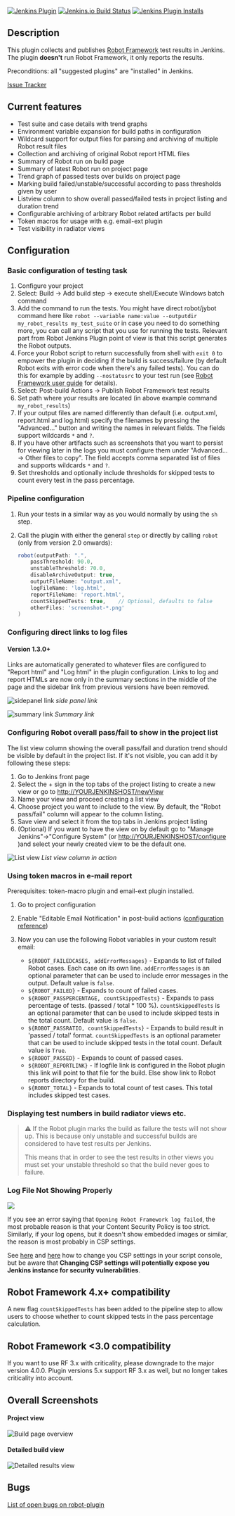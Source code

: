 [![Jenkins Plugin](https://img.shields.io/jenkins/plugin/v/robot.svg)](https://plugins.jenkins.io/robot)
[![Jenkins.io Build Status](https://ci.jenkins.io/buildStatus/icon?job=Plugins%2Frobot-plugin%2Fmaster)](https://ci.jenkins.io/job/Plugins/job/robot-plugin/job/master/)
[![Jenkins Plugin Installs](https://img.shields.io/jenkins/plugin/i/robot.svg?color=blue)](https://plugins.jenkins.io/robot)

## Description

This plugin collects and publishes [Robot
Framework](http://robotframework.org/ "Robot Framework Home")
test results in Jenkins. The plugin **doesn't** run Robot Framework, it
only reports the results.

Preconditions: all "suggested plugins" are "installed" in Jenkins.

[Issue
Tracker](https://issues.jenkins-ci.org/issues/?jql=project+%3D+JENKINS+AND+component+%3D+robot-plugin)

## Current features

-   Test suite and case details with trend graphs
-   Environment variable expansion for build paths in configuration
-   Wildcard support for output files for parsing and archiving of
    multiple Robot result files
-   Collection and archiving of original Robot report HTML files
-   Summary of Robot run on build page
-   Summary of latest Robot run on project page
-   Trend graph of passed tests over builds on project page
-   Marking build failed/unstable/successful according to pass
    thresholds given by user
-   Listview column to show overall passed/failed tests in project
    listing and duration trend
-   Configurable archiving of arbitrary Robot related artifacts per
    build
-   Token macros for usage with e.g. email-ext plugin
-   Test visibility in radiator views

## Configuration

### Basic configuration of testing task

1.  Configure your project
2.  Select: Build -\> Add build step -\> execute shell/Execute Windows
    batch command
3.  Add the command to run the tests. You might have direct robot/jybot
    command here like `robot --variable name:value --outputdir
    my_robot_results my_test_suite` or in case you need to do
    something more, you can call any script that you use for running the
    tests. Relevant part from Robot Jenkins Plugin point of view is that
    this script generates the Robot outputs.
4.  Force your Robot script to return successfully from shell with `exit
    0` to empower the plugin in deciding if the build is success/failure
    (by default Robot exits with error code when there's any failed
    tests). You can do this for example by adding `--nostatusrc` to your
    test run (see
    [Robot Framework user guide](http://robotframework.org/robotframework/latest/RobotFrameworkUserGuide.html#return-codes)
    for details).
5.  Select: Post-build Actions -\> Publish Robot Framework test results
6.  Set path where your results are located (in above example command
    `my_robot_results`)
7.  If your output files are named differently than default (i.e.
    output.xml, report.html and log.html) specify the filenames by
    pressing the "Advanced..." button and writing the names in relevant
    fields. The fields support wildcards `*` and `?`.
8.  If you have other artifacts such as screenshots that you want to
    persist for viewing later in the logs you must configure them under
    "Advanced... -\> Other files to copy". The field accepts comma
    separated list of files and supports wildcards `*` and `?`.
9.  Set thresholds and optionally include thresholds for skipped tests
    to count every test in the pass percentage.

### Pipeline configuration

1. Run your tests in a similar way as you would normally by using the `sh` step.
2. Call the plugin with either the general `step` or directly by calling `robot` (only from
   version 2.0 onwards):

    ```groovy
    robot(outputPath: ".",
        passThreshold: 90.0,
        unstableThreshold: 70.0,
        disableArchiveOutput: true,
        outputFileName: "output.xml",
        logFileName: 'log.html',
        reportFileName: 'report.html',
        countSkippedTests: true,    // Optional, defaults to false
        otherFiles: 'screenshot-*.png'
   )
    ```

### Configuring direct links to log files

#### Version 1.3.0+

Links are automatically generated to whatever files are configured to
"Report html" and "Log html" in the plugin configuration. Links to log
and report HTMLs are now only in the summary sections in the middle of
the page and the sidebar link from previous versions have been removed.

![sidepanel link](images/sidepanel.png)
*side panel link*

![summary link](images/robot_summary_table.png)
*Summary link*

### Configuring Robot overall pass/fail to show in the project list

The list view column showing the overall pass/fail and duration trend should be visible
by default in the project list. If it's not visible, you can add it by following these steps:

1.  Go to Jenkins front page
2.  Select the + sign in the top tabs of the project listing to create a
    new view or go to
    [http://YOURJENKINSHOST/newView](http://yourjenkinshost/newView)
3.  Name your view and proceed creating a list view
4.  Choose project you want to include to the view. By default, the
    "Robot pass/fail" column will appear to the column listing.
5.  Save view and select it from the top tabs in Jenkins project listing
6.  (Optional) If you want to have the view on by default go to "Manage
    Jenkins"-\>"Configure System" (or
    [http://YOURJENKINSHOST/configure](http://yourjenkinshost/configure)
    )and select your newly created view to be the default one.

![List view](images/robot_view_column.png)
*List view column in action*

### Using token macros in e-mail report

Prerequisites: token-macro plugin and email-ext plugin installed.

1.  Go to project configuration
2.  Enable "Editable Email Notification" in post-build actions
    ([configuration
    reference](https://wiki.jenkins-ci.org/display/JENKINS/Email-ext+plugin))
3.  Now you can use the following Robot variables in your custom result
    email:

    -   `${ROBOT_FAILEDCASES, addErrorMessages}` - Expands to list of failed Robot cases. Each
        case on its own line.
       `addErrorMessages` is an optional parameter that can be used to include error messages in the output. Default value is `false`.
    -  `${ROBOT_FAILED}` - Expands to count of failed cases.
    -   `${ROBOT_PASSPERCENTAGE, countSkippedTests}` - Expands to pass percentage
        of tests. (passed / total \* 100 %).
        `countSkippedTests` is an optional parameter that can be used to include skipped tests in the total count. Default value is `false`.
    -   `${ROBOT_PASSRATIO, countSkippedTests}` - Expands to build result in 'passed
        / total' format.
        `countSkippedTests` is an optional parameter that can be used to include skipped tests in the total count. Default value is `True`.
    -   `${ROBOT_PASSED}` - Expands to count of passed cases.
    -   `${ROBOT_REPORTLINK}` - If logfile link is configured in the Robot
        plugin this link will point to that file for the build. Else show
        link to Robot reports directory for the build.
    -  `${ROBOT_TOTAL}` - Expands to total count of test cases. This total includes skipped test cases.

### Displaying test numbers in build radiator views etc.

> :warning: If the Robot plugin marks the build as failure the tests will not show
up. This is because only unstable and successful builds are considered
to have test results per Jenkins.
>
>This means that in order to see the test results in other views you must
set your unstable threshold so that the build never goes to failure.

### Log File Not Showing Properly

![](images/log_fail_open.png)

If you see an error saying that `Opening Robot Framework log failed`, the most probable reason
is that your Content Security Policy is too strict. Similarly, if your log opens, but it doesn't
show embedded images or similar, the reason is most probably in CSP settings.

See [here](https://www.jenkins.io/doc/book/system-administration/security/configuring-content-security-policy/)
and [here](https://content-security-policy.com/) how to change you CSP settings in your script console,
but be aware that **Changing CSP settings will potentially expose you Jenkins instance for
security vulnerabilities**.

## Robot Framework 4.x+ compatibility

A new flag `countSkippedTests` has been added to the pipeline step to allow users to choose whether to count skipped
tests in the pass percentage calculation.

## Robot Framework <3.0 compatibility

If you want to use RF 3.x with criticality, please downgrade to the major version 4.0.0. Plugin versions 5.x support RF 3.x as well, but no longer takes criticality into account.

## Overall Screenshots


#### Project view

![Build page overview](images/build_page.png)


#### Detailed build view

![Detailed results view](images/detailed.png)

## Bugs

[List of open bugs on
robot-plugin](https://issues.jenkins-ci.org/issues/?jql=component%20%3D%20robot-plugin%20AND%20resolution%20is%20EMPTY%20ORDER%20BY%20updated%20DESC)
